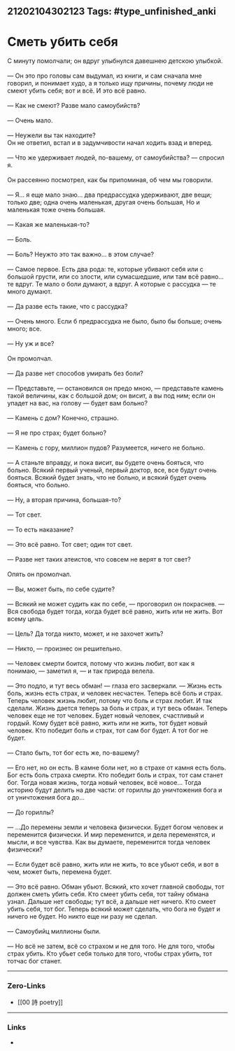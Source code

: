 21202104302123
Tags: #type_unfinished_anki
---
# Сметь убить себя

С минуту помолчали; он вдруг улыбнулся давешнею детскою улыбкой.<br><br>— Он это про головы сам выдумал, из книги, и сам сначала мне говорил, и понимает худо, а я только ищу причины, почему люди не смеют убить себя; вот и всё. И это всё равно.<br><br>— Как не смеют? Разве мало самоубийств?<br><br>— Очень мало.<br><br>— Неужели вы так находите?<br>Он не ответил, встал и в задумчивости начал ходить взад и вперед.<br><br>— Что же удерживает людей, по-вашему, от самоубийства? — спросил я.<br><br>Он рассеянно посмотрел, как бы припоминая, об чем мы говорили.<br><br>— Я… я еще мало знаю… два предрассудка удерживают, две вещи; только две; одна очень маленькая, другая очень большая, Но и маленькая тоже очень большая.<br><br>— Какая же маленькая-то?<br><br>— Боль.<br><br>— Боль? Неужто это так важно… в этом случае?<br><br>— Самое первое. Есть два рода: те, которые убивают себя или с большой грусти, или со злости, или сумасшедшие, или там всё равно… те вдруг. Те мало о боли думают, а вдруг. А которые с рассудка — те много думают.<br><br>— Да разве есть такие, что с рассудка?<br><br>— Очень много. Если б предрассудка не было, было бы больше; очень много; все.<br><br>— Ну уж и все?<br><br>Он промолчал.<br><br>— Да разве нет способов умирать без боли?<br><br>— Представьте, — остановился он предо мною, — представьте камень такой величины, как с большой дом; он висит, а вы под ним; если он упадет на вас, на голову — будет вам больно?<br><br>— Камень с дом? Конечно, страшно.<br><br>— Я не про страх; будет больно?<br><br>— Камень с гору, миллион пудов? Разумеется, ничего не больно.<br><br>— А станьте вправду, и пока висит, вы будете очень бояться, что больно. Всякий первый ученый, первый доктор, все, все будут очень бояться. Всякий будет знать, что не больно, и всякий будет очень бояться, что больно.<br><br>— Ну, а вторая причина, большая-то?<br><br>— Тот свет.<br><br>— То есть наказание?<br><br>— Это всё равно. Тот свет; один тот свет.<br><br>— Разве нет таких атеистов, что совсем не верят в тот свет?<br><br>Опять он промолчал.<br><br>— Вы, может быть, по себе судите?<br><br>— Всякий не может судить как по себе, — проговорил он покраснев. — Вся свобода будет тогда, когда будет всё равно, жить или не жить. Вот всему цель.<br><br>— Цель? Да тогда никто, может, и не захочет жить?<br><br>— Никто, — произнес он решительно.<br><br>— Человек смерти боится, потому что жизнь любит, вот как я понимаю, — заметил я, — и так природа велела.<br><br>— Это подло, и тут весь обман! — глаза его засверкали. — Жизнь есть боль, жизнь есть страх, и человек несчастен. Теперь всё боль и страх. Теперь человек жизнь любит, потому что боль и страх любит. И так сделали. Жизнь дается теперь за боль и страх, и тут весь обман. Теперь человек еще не тот человек. Будет новый человек, счастливый и гордый. Кому будет всё равно, жить или не жить, тот будет новый человек. Кто победит боль и страх, тот сам бог будет. А тот бог не будет.<br><br>— Стало быть, тот бог есть же, по-вашему?<br><br>— Его нет, но он есть. В камне боли нет, но в страхе от камня есть боль. Бог есть боль страха смерти. Кто победит боль и страх, тот сам станет бог. Тогда новая жизнь, тогда новый человек, всё новое… Тогда историю будут делить на две части: от гориллы до уничтожения бога и от уничтожения бога до…<br><br>— До гориллы?<br><br>— …До перемены земли и человека физически. Будет богом человек и переменится физически. И мир переменится, и дела переменятся, и мысли, и все чувства. Как вы думаете, переменится тогда человек физически?<br><br>— Если будет всё равно, жить или не жить, то все убьют себя, и вот в чем, может быть, перемена будет.<br><br>— Это всё равно. Обман убьют. Всякий, кто хочет главной свободы, тот должен сметь убить себя. Кто смеет убить себя, тот тайну обмана узнал. Дальше нет свободы; тут всё, а дальше нет ничего. Кто смеет убить себя, тот бог. Теперь всякий может сделать, что бога не будет и ничего не будет. Но никто еще ни разу не сделал.<br><br>— Самоубийц миллионы были.<br><br>— Но всё не затем, всё со страхом и не для того. Не для того, чтобы страх убить. Кто убьет себя только для того, чтобы страх убить, тот тотчас бог станет.

---
### Zero-Links
- [[00 詩 poetry]]
---
### Links
-